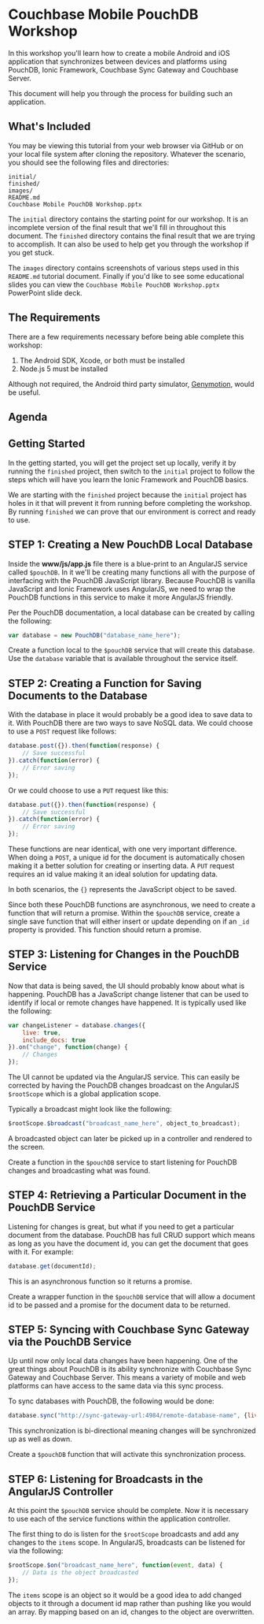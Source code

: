 # Couchbase Mobile PouchDB Workshop

In this workshop you'll learn how to create a mobile Android and iOS application that synchronizes between devices and platforms using PouchDB, Ionic Framework, Couchbase Sync Gateway and Couchbase Server.

This document will help you through the process for building such an application.

## What's Included

You may be viewing this tutorial from your web browser via GitHub or on your local file system after cloning the repository.  Whatever the scenario, you should see the following files and directories:

```
initial/
finished/
images/
README.md
Couchbase Mobile PouchDB Workshop.pptx
```

The `initial` directory contains the starting point for our workshop.  It is an incomplete version of the final result that we'll fill in throughout this document.  The `finished` directory contains the final result that we are trying to accomplish.  It can also be used to help get you through the workshop if you get stuck.

The `images` directory contains screenshots of various steps used in this `README.md` tutorial document.  Finally if you'd like to see some educational slides you can view the `Couchbase Mobile PouchDB Workshop.pptx` PowerPoint slide deck.

## The Requirements

There are a few requirements necessary before being able complete this workshop:

1. The Android SDK, Xcode, or both must be installed
2. Node.js 5 must be installed

Although not required, the Android third party simulator, [Genymotion](https://www.genymotion.com), would be useful.

## Agenda

## Getting Started

In the getting started, you will get the project set up locally, verify it by running the `finished` project, then switch to the `initial` project to follow the steps which will have you learn the Ionic Framework and PouchDB basics.

We are starting with the `finished` project because the `initial` project has holes in it that will prevent it from running before completing the workshop.  By running `finished` we can prove that our environment is correct and ready to use.

## STEP 1: Creating a New PouchDB Local Database

Inside the **www/js/app.js** file there is a blue-print to an AngularJS service called `$pouchDB`.  In it we'll be creating many functions all with the purpose of interfacing with the PouchDB JavaScript library.  Because PouchDB is vanilla JavaScript and Ionic Framework uses AngularJS, we need to wrap the PouchDB functions in this service to make it more AngularJS friendly.

Per the PouchDB documentation, a local database can be created by calling the following:

```JavaScript
var database = new PouchDB("database_name_here");
```

Create a function local to the `$pouchDB` service that will create this database.  Use the `database` variable that is available throughout the service itself.

## STEP 2: Creating a Function for Saving Documents to the Database

With the database in place it would probably be a good idea to save data to it.  With PouchDB there are two ways to save NoSQL data.  We could choose to use a `POST` request like follows:

```JavaScript
database.post({}).then(function(response) {
    // Save successful
}).catch(function(error) {
    // Error saving
});
```

Or we could choose to use a `PUT` request like this:

```JavaScript
database.put({}).then(function(response) {
    // Save successful
}).catch(function(error) {
    // Error saving
});
```

These functions are near identical, with one very important difference.  When doing a `POST`, a unique id for the document is automatically chosen making it a better solution for creating or inserting data.  A `PUT` request requires an id value making it an ideal solution for updating data.

In both scenarios, the `{}` represents the JavaScript object to be saved.

Since both these PouchDB functions are asynchronous, we need to create a function that will return a promise.  Within the `$pouchDB` service, create a single save function that will either insert or update depending on if an `_id` property is provided.  This function should return a promise.

## STEP 3: Listening for Changes in the PouchDB Service

Now that data is being saved, the UI should probably know about what is happening.  PouchDB has a JavaScript change listener that can be used to identify if local or remote changes have happened.  It is typically used like the following:

```JavaScript
var changeListener = database.changes({
    live: true,
    include_docs: true
}).on("change", function(change) {
    // Changes
});
```

The UI cannot be updated via the AngularJS service.  This can easily be corrected by having the PouchDB changes broadcast on the AngularJS `$rootScope` which is a global application scope.

Typically a broadcast might look like the following:

```JavaScript
$rootScope.$broadcast("broadcast_name_here", object_to_broadcast);
```

A broadcasted object can later be picked up in a controller and rendered to the screen.

Create a function in the `$pouchDB` service to start listening for PouchDB changes and broadcasting what was found.

## STEP 4: Retrieving a Particular Document in the PouchDB Service

Listening for changes is great, but what if you need to get a particular document from the database.  PouchDB has full CRUD support which means as long as you have the document id, you can get the document that goes with it.  For example:

```JavaScript
database.get(documentId);
```

This is an asynchronous function so it returns a promise.

Create a wrapper function in the `$pouchDB` service that will allow a document id to be passed and a promise for the document data to be returned.

## STEP 5: Syncing with Couchbase Sync Gateway via the PouchDB Service

Up until now only local data changes have been happening.  One of the great things about PouchDB is its ability synchronize with Couchbase Sync Gateway and Couchbase Server.  This means a variety of mobile and web platforms can have access to the same data via this sync process.

To sync databases with PouchDB, the following would be done:

```JavaScript
database.sync("http://sync-gateway-url:4984/remote-database-name", {live: true, retry: true});
```

This synchronization is bi-directional meaning changes will be synchronized up as well as down.

Create a `$pouchDB` function that will activate this synchronization process.

## STEP 6: Listening for Broadcasts in the AngularJS Controller

At this point the `$pouchDB` service should be complete.  Now it is necessary to use each of the service functions within the application controller.

The first thing to do is listen for the `$rootScope` broadcasts and add any changes to the `items` scope.  In AngularJS, broadcasts can be listened for via the following:

```JavaScript
$rootScope.$on("broadcast_name_here", function(event, data) {
    // Data is the object broadcasted
});
```

The `items` scope is an object so it would be a good idea to add changed objects to it through a document id map rather than pushing like you would an array.  By mapping based on an id, changes to the object are overwritten.
